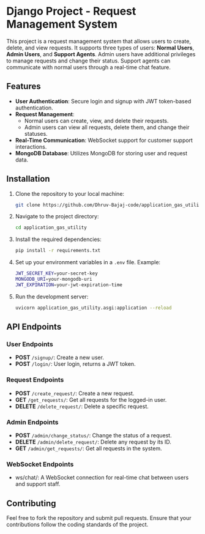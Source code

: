 # Django Project - Request Management System

This project is a request management system that allows users to create, delete, and view requests. It supports three types of users: **Normal Users**, **Admin Users**, and **Support Agents**. Admin users have additional privileges to manage requests and change their status. Support agents can communicate with normal users through a real-time chat feature.


## Features

- **User Authentication**: Secure login and signup with JWT token-based authentication.
- **Request Management**: 
  - Normal users can create, view, and delete their requests.
  - Admin users can view all requests, delete them, and change their statuses.
- **Real-Time Communication**: WebSocket support for customer support interactions.
- **MongoDB Database**: Utilizes MongoDB for storing user and request data.

## Installation

1. Clone the repository to your local machine:

   ```bash
   git clone https://github.com/Dhruv-Bajaj-code/application_gas_utility.git

2. Navigate to the project directory:
  
   ```bash
   cd application_gas_utility

3. Install the required dependencies:

   ```bash
   pip install -r requirements.txt

4. Set up your environment variables in a `.env` file. Example:

   ```bash
   JWT_SECRET_KEY=your-secret-key
   MONGODB_URI=your-mongodb-uri
   JWT_EXPIRATION=your-jwt-expiration-time

5. Run the development server:

   ```bash
   uvicorn application_gas_utility.asgi:application --reload

## API Endpoints

### User Endpoints

- **POST** `/signup/`: Create a new user.
- **POST** `/login/`: User login, returns a JWT token.

### Request Endpoints

- **POST** `/create_request/`: Create a new request.
- **GET** `/get_requests/`: Get all requests for the logged-in user.
- **DELETE** `/delete_request/`: Delete a specific request.

### Admin Endpoints

- **POST** `/admin/change_status/`: Change the status of a request.
- **DELETE** `/admin/delete_request/`: Delete any request by its ID.
- **GET** `/admin/get_requests/`: Get all requests in the system.

### WebSocket Endpoints

- ws/chat/: A WebSocket connection for real-time chat between users and support staff.


## Contributing
Feel free to fork the repository and submit pull requests. Ensure that your contributions follow the coding standards of the project.
